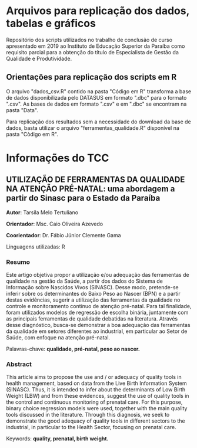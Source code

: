 # Arquivos para replicação dos dados, tabelas e gráficos

Repositório dos scripts utilizados no trabalho de conclusão de curso apresentado em 2019 
ao Instituto de Educação Superior da Paraíba como requisito parcial para a obtenção do título de Especialista de Gestão 
da Qualidade e Produtividade.

## Orientações para replicação dos scripts em R

O arquivo "dados_csv.R" contido na pasta "Código em R" transforma a base de dados disponibilizada pelo DATASUS em formato ".dbc" para o formato ".csv". As bases de dados em formato ".csv" e em ".dbc" se encontram na pasta "Data".

Para replicação dos resultados sem a necessidade do download da base de dados, basta utilizar o arquivo "ferramentas_qualidade.R" disponível na pasta "Còdigo em R".

# Informações do TCC

## UTILIZAÇÃO DE FERRAMENTAS DA QUALIDADE NA ATENÇÃO PRÉ-NATAL: uma abordagem a partir do Sinasc para o Estado da Paraíba

**Autor**: Tarsila Melo Tertuliano

**Orientador**: Msc. Caio Oliveira Azevedo

**Coorientador**: Dr. Fábio Júnior Clemente Gama

Linguagens utilizadas: R 



### Resumo

Este artigo objetiva propor a utilização e/ou adequação das ferramentas de qualidade na gestão
da Saúde, a partir dos dados do Sistema de Informação sobre Nascidos Vivos (SINASC). Desse
modo, pretende-se inferir sobre os determinantes do Baixo Peso ao Nascer (BPN) e a partir
destas evidências, sugerir a utilização das ferramentas da qualidade no controle e monitoramento
contínuo de atenção pré-natal. Para tal finalidade, foram utilizados modelos de regressão de
escolha binária, juntamente com as principais ferramentas de qualidade debatidas na literatura.
Através desse diagnóstico, busca-se demonstrar a boa adequação das ferramentas da qualidade
em setores diferentes ao industrial, em particular ao Setor de Saúde, com enfoque na atenção
pré-natal.

Palavras-chave: **qualidade, pré-natal, peso ao nascer.**


### Abstract

This article aims to propose the use and / or adequacy of quality tools in health management,
based on data from the Live Birth Information System (SINASC). Thus, it is intended to infer
about the determinants of Low Birth Weight (LBW) and from these evidences, suggest the use
of quality tools in the control and continuous monitoring of prenatal care. For this purpose,
binary choice regression models were used, together with the main quality tools discussed in the
literature. Through this diagnosis, we seek to demonstrate the good adequacy of quality tools in
different sectors to the industrial, in particular to the Health Sector, focusing on prenatal care.

Keywords: **quality, prenatal, birth weight.**
